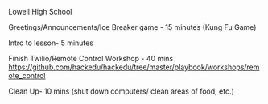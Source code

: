 Lowell High School

Greetings/Announcements/Ice Breaker game - 15 minutes (Kung Fu Game)

Intro to lesson- 5 minutes

Finish Twilio/Remote Control Workshop - 40 mins
https://github.com/hackedu/hackedu/tree/master/playbook/workshops/remote_control

Clean Up- 10 mins (shut down computers/ clean areas of food, etc.)
